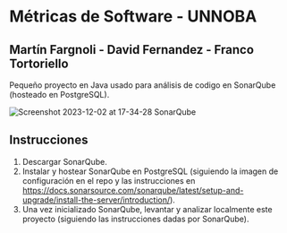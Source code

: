 # Métricas de Software - UNNOBA
## Martín Fargnoli - David Fernandez - Franco Tortoriello
Pequeño proyecto en Java usado para análisis de codigo en SonarQube (hosteado en PostgreSQL).

![Screenshot 2023-12-02 at 17-34-28 SonarQube](https://github.com/martinfargnoli/ClimaApp-MdS/assets/42695722/5e49ad92-fccb-41d8-b7d9-0e144dc20685)

## Instrucciones
1. Descargar SonarQube.
2. Instalar y hostear SonarQube en PostgreSQL (siguiendo la imagen de configuración en el repo y las instrucciones en https://docs.sonarsource.com/sonarqube/latest/setup-and-upgrade/install-the-server/introduction/).
3. Una vez inicializado SonarQube, levantar y analizar localmente este proyecto (siguiendo las instrucciones dadas por SonarQube).
